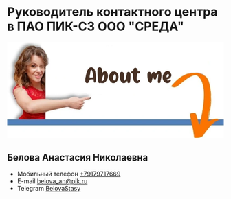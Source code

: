 # Руководитель контактного центра в ПАО ПИК-СЗ ООО "СРЕДА" 
![](photo_2025-06-14_13-50-20.webp)
## Белова Анастасия Николаевна
- Мобильный телефон [+79179717669](tel:+79179717669)
- E-mail [belova_an@pik.ru](mailto:belova_an@pik.ru)
- Telegram [BelovaStasy](https://t.me/BelovaStasy)
